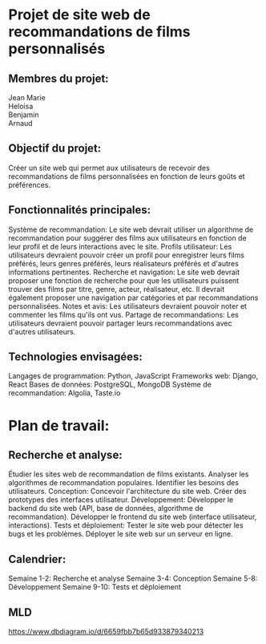# Projet de site web de recommandations de films personnalisés

## Membres du projet:

Jean Marie\
Heloisa\
Benjamin\
Arnaud

## Objectif du projet:

Créer un site web qui permet aux utilisateurs de recevoir des recommandations de films personnalisées en fonction de leurs goûts et préférences.

## Fonctionnalités principales:

Système de recommandation: Le site web devrait utiliser un algorithme de recommandation pour suggérer des films aux utilisateurs en fonction de leur profil et de leurs interactions avec le site.
Profils utilisateur: Les utilisateurs devraient pouvoir créer un profil pour enregistrer leurs films préférés, leurs genres préférés, leurs réalisateurs préférés et d'autres informations pertinentes.
Recherche et navigation: Le site web devrait proposer une fonction de recherche pour que les utilisateurs puissent trouver des films par titre, genre, acteur, réalisateur, etc. Il devrait également proposer une navigation par catégories et par recommandations personnalisées.
Notes et avis: Les utilisateurs devraient pouvoir noter et commenter les films qu'ils ont vus.
Partage de recommandations: Les utilisateurs devraient pouvoir partager leurs recommandations avec d'autres utilisateurs.

## Technologies envisagées:

Langages de programmation: Python, JavaScript
Frameworks web: Django, React
Bases de données: PostgreSQL, MongoDB
Système de recommandation: Algolia, Taste.io

# Plan de travail:

## Recherche et analyse:

Étudier les sites web de recommandation de films existants.
Analyser les algorithmes de recommandation populaires.
Identifier les besoins des utilisateurs.
Conception:
Concevoir l'architecture du site web.
Créer des prototypes des interfaces utilisateur.
Développement:
Développer le backend du site web (API, base de données, algorithme de recommandation).
Développer le frontend du site web (interface utilisateur, interactions).
Tests et déploiement:
Tester le site web pour détecter les bugs et les problèmes.
Déployer le site web sur un serveur en ligne.

## Calendrier:

Semaine 1-2: Recherche et analyse
Semaine 3-4: Conception
Semaine 5-8: Développement
Semaine 9-10: Tests et déploiement

## MLD

https://www.dbdiagram.io/d/6659fbb7b65d933879340213

